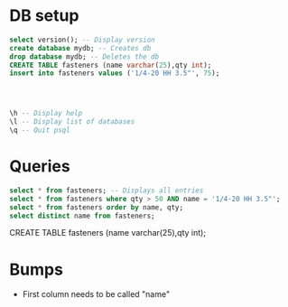 # DB setup
``` sql
select version(); -- Display version
create database mydb; -- Creates db
drop database mydb; -- Deletes the db
CREATE TABLE fasteners (name varchar(25),qty int);
insert into fasteners values ('1/4-20 HH 3.5"', 75);




\h -- Display help
\l -- Display list of databases
\q -- Quit psql

```
# Queries
``` sql
select * from fasteners; -- Displays all entries
select * from fasteners where qty > 50 AND name = '1/4-20 HH 3.5"';
select * from fasteners order by name, qty;
select distinct name from fasteners;
```

CREATE TABLE fasteners (name varchar(25),qty int);

# Bumps
- First column needs to be called "name"